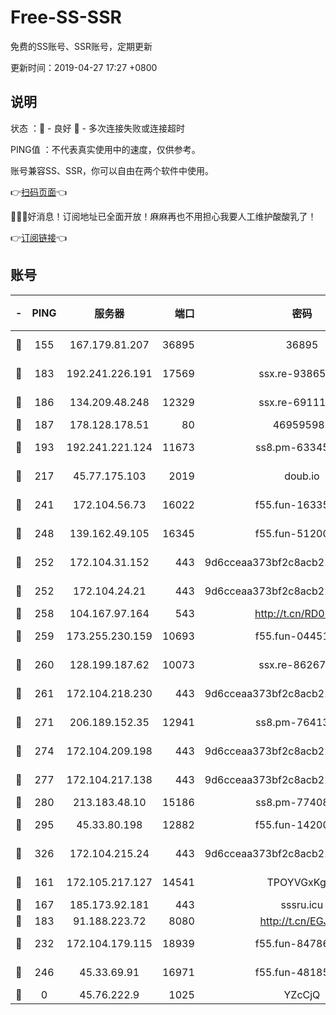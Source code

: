 # Free-SS-SSR

免费的SS账号、SSR账号，定期更新

更新时间：2019-04-27 17:27 +0800

## 说明

状态     ：🙂 - 良好 🙁 - 多次连接失败或连接超时

PING值   ：不代表真实使用中的速度，仅供参考。

账号兼容SS、SSR，你可以自由在两个软件中使用。

👉[扫码页面](https://liesauer.github.io/Free-SS-SSR/)👈

🎉🎉🎉好消息！订阅地址已全面开放！麻麻再也不用担心我要人工维护酸酸乳了！

👉[订阅链接](https://www.liesauer.net/yogurt/subscribe?ACCESS_TOKEN=DAYxR3mMaZAsaqUb)👈

## 账号

|-|PING|服务器|端口|密码|加密方式|区域|
|:----:|:----:|:-----:|-----:|:----:|:----:|:----:|
|🙂|155|167.179.81.207|36895|36895|aes-256-cfb|JP|
|🙂|183|192.241.226.191|17569|ssx.re-93865244|aes-256-cfb|US|
|🙂|186|134.209.48.248|12329|ssx.re-69111768|aes-256-cfb|US|
|🙂|187|178.128.178.51|80|469595985|chacha20|US|
|🙂|193|192.241.221.124|11673|ss8.pm-63345432|aes-256-cfb|US|
|🙂|217|45.77.175.103|2019|doub.io|aes-128-ctr|SG|
|🙂|241|172.104.56.73|16022|f55.fun-16335586|aes-256-cfb|SG|
|🙂|248|139.162.49.105|16345|f55.fun-51200650|aes-256-cfb|SG|
|🙂|252|172.104.31.152|443|9d6cceaa373bf2c8acb22e60b6a58be6|aes-256-cfb|US|
|🙂|252|172.104.24.21|443|9d6cceaa373bf2c8acb22e60b6a58be6|aes-256-cfb|US|
|🙂|258|104.167.97.164|543|http://t.cn/RD0D7sx|rc4-md5|CA|
|🙂|259|173.255.230.159|10693|f55.fun-04451373|aes-256-cfb|US|
|🙂|260|128.199.187.62|10073|ssx.re-86267406|aes-256-cfb|SG|
|🙂|261|172.104.218.230|443|9d6cceaa373bf2c8acb22e60b6a58be6|aes-256-cfb|US|
|🙂|271|206.189.152.35|12941|ss8.pm-76413871|aes-256-cfb|SG|
|🙂|274|172.104.209.198|443|9d6cceaa373bf2c8acb22e60b6a58be6|aes-256-cfb|US|
|🙂|277|172.104.217.138|443|9d6cceaa373bf2c8acb22e60b6a58be6|aes-256-cfb|US|
|🙂|280|213.183.48.10|15186|ss8.pm-77408215|rc4-md5|RU|
|🙂|295|45.33.80.198|12882|f55.fun-14200108|aes-256-cfb|US|
|🙂|326|172.104.215.24|443|9d6cceaa373bf2c8acb22e60b6a58be6|aes-256-cfb|US|
|🙂|161|172.105.217.127|14541|TPOYVGxKglpi|aes-256-cfb|JP|
|🙂|167|185.173.92.181|443|sssru.icu|rc4-md5|RU|
|🙂|183|91.188.223.72|8080|http://t.cn/EGJIyrl|rc4-md5|RU|
|🙂|232|172.104.179.115|18939|f55.fun-84786774|aes-256-cfb|SG|
|🙂|246|45.33.69.91|16971|f55.fun-48185510|aes-256-cfb|US|
|🙁|0|45.76.222.9|1025|YZcCjQ|rc4-md5|JP|
